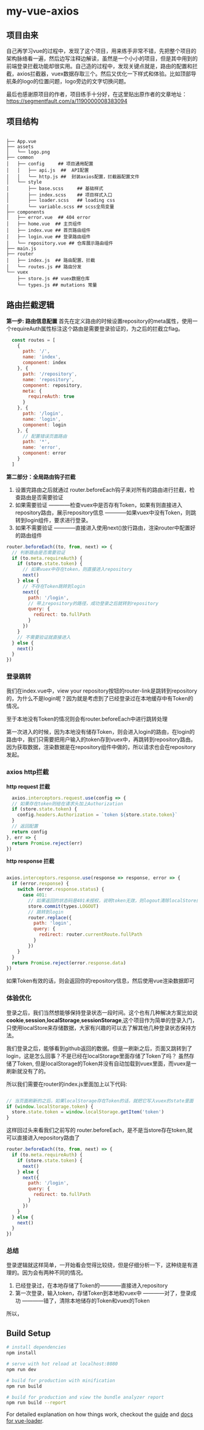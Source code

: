 # my-vue-axios

## 项目由来
自己再学习vue的过程中，发现了这个项目，用来练手非常不错，先把整个项目的架构脉络看一遍，然后边写注释边解读，虽然是一个小小的项目，但是其中用到的前端登录拦截功能却很实用。自己造的过程中，发现关键点就是，路由的配置和拦截，axios拦截器，vuex数据存取三个。然后又优化一下样式和体验。比如顶部导航条的logo的位置问题，logo旁边的文字切换问题。

最后也感谢原项目的作者，项目练手十分好，在这里贴出原作者的文章地址： https://segmentfault.com/a/1190000008383094

## 项目结构

``` shell

├── App.vue
├── assets
│   └── logo.png
├── common
│   ├── config     ## 项目通用配置
│   │   ├── api.js  ##  API配置
│   │   └── http.js ##  封装axios配置，拦截器配置文件
│   └── style
│       ├── base.scss     ## 基础样式
│       ├── index.scss    ## 项目样式入口
│       ├── loader.scss   ## loading css
│       └── variable.scss ## scss全局变量
├── components
│   ├── error.vue  ## 404 error
│   ├── home.vue  ## 主页组件
│   ├── index.vue ## 首页路由组件
│   ├── login.vue ## 登录路由组件
│   └── repository.vue ## 仓库展示路由组件
├── main.js
├── router
│   ├── index.js  ## 路由配置、拦截
│   └── routes.js ## 路由分发
└── vuex
    ├── store.js ## vuex数据仓库
    └── types.js ## mutations 常量

```

## 路由拦截逻辑

**第一步: 路由信息配置**
首先在定义路由的时候设置repository的meta属性，使用一个requireAuth属性标注这个路由是需要登录验证的，为之后的拦截立flag。

``` javascript
  const routes = [
    {
      path: '/',
      name: 'index',
      component: index
    }, {
      path: '/repository',
      name: 'repository',
      component: repository,
      meta: {
        requireAuth: true
      }
    }, {
      path: '/login',
      name: 'login',
      component: login
    }, {
      // 配置错误页面路由
      path: '*',
      name: 'error',
      component: error
    }
  ]
```


**第二部分：全局路由钩子拦截**
1. 设置完路由之后就通过 router.beforeEach钩子来对所有的路由进行拦截，检查路由是否需要验证
2. 如果需要验证
    ————检查vuex中是否存有Token，如果有则直接进入repository路由，展示repository信息
    ————如果vuex中没有Token，则跳转到login组件，要求进行登录。
3. 如果不需要验证
    ————直接进入使用next()放行路由，渲染router中配置好的路由组件

``` javascript
router.beforeEach((to, from, next) => {
  // 判断路由是否需要验证
  if (to.meta.requireAuth) {
    if (store.state.token) {
      // 如果vuex中存在token，则直接进入repository
      next()
    } else {
      // 不存在Token跳转到login
      next({
        path: '/login',
        // 带上repository的路径，成功登录之后就转到repository
        query: {
          redirect: to.fullPath
        }
      })
    }
    // 不需要验证就直接进入
  } else {
    next()
  }
})
```

### 登录跳转

我们在index.vue中，view your repository按钮的router-link是跳转到repository的，为什么不是login呢？因为就是考虑到了已经登录过在本地缓存中有Token的情况。


至于本地没有Token的情况则会有router.beforeEach中进行跳转处理

第一次进入的时候，因为本地没有储存Token，则会进入login的路由，在login的路由中，我们只需要把用户输入的token存到vuex中，再跳转到repository路由。因为获取数据，渲染数据是在repository组件中做的，所以请求也会在repository发起。



### axios http拦截

**http request 拦截**

```javascript
  axios.interceptors.request.use(config => {
  // 如果存在token则给在请求头加上Authorization
  if (store.state.token) {
    config.headers.Authorization = `token ${store.state.token}`
  }
  // 返回配置
  return config
}, err => {
  return Promise.reject(err)
})

```


**http response 拦截**

```javascript

axios.interceptors.response.use(response => response, error => {
  if (error.response) {
    switch (error.response.status) {
      case 401:
        // 如果返回的状态码是401未授权，说明token无效，则logout清除localStore的token和vuex中的token
        store.commit(types.LOGOUT)
        // 跳转到login
        router.replace({
          path: 'login',
          query: {
            redirect: router.currentRoute.fullPath
          }
        })
    }
  }
  return Promise.reject(error.response.data)
})

```

如果Token有效的话，则会返回你的repository信息，然后使用vue渲染数据即可


### 体验优化

登录之后，我们当然想能够保持登录状态一段时间。这个也有几种解决方案比如说 **cookie**,**session**,**localStorage**,**sessionStorage**,这个项目作为简单的登录入门，只使用localStore来存储数据，大家有兴趣的可以去了解其他几种登录状态保持方法。

我们登录之后，能够看到github返回的数据。但是一刷新之后，页面又跳转到了login，这是怎么回事？不是已经在localStorage里面存储了Token了吗？
虽然存储了Token, 但是localStorage的Token并没有自动加载到vuex里面，而vuex是一刷新就没有了的。

所以我们需要在router的index.js里面加上以下代码:

```javascript

// 当页面刷新的之后，如果localStorage存在Token的话，就把它写入vuex的state里面
if (window.localStorage.token) {
  store.state.token = window.localStorage.getItem('token')
}

```

这样回过头来看我们之前写的 router.beforeEach，是不是当store存在token,就可以直接进入repository路由了

``` javascript
router.beforeEach((to, from, next) => {
  if (to.meta.requireAuth) {
    if (store.state.token) {
      next()
    } else {
      next({
        path: '/login',
        query: {
          redirect: to.fullPath
        }
      })
    }
  } else {
    next()
  }
})
```


### 总结

登录逻辑就这样简单，一开始看会觉得比较绕，但是仔细分析一下，这种绕是有道理的。因为会有两种不同的情况。

1. 已经登录过，在本地存储了Token的————直接进入repository
2. 第一次登录，输入token，存储Token到本地和vuex中
   ————对了，登录成功
   ————错了，清除本地储存的Token和vuex的Token

所以，


## Build Setup

``` bash
# install dependencies
npm install

# serve with hot reload at localhost:8080
npm run dev

# build for production with minification
npm run build

# build for production and view the bundle analyzer report
npm run build --report
```

For detailed explanation on how things work, checkout the [guide](http://vuejs-templates.github.io/webpack/) and [docs for vue-loader](http://vuejs.github.io/vue-loader).

